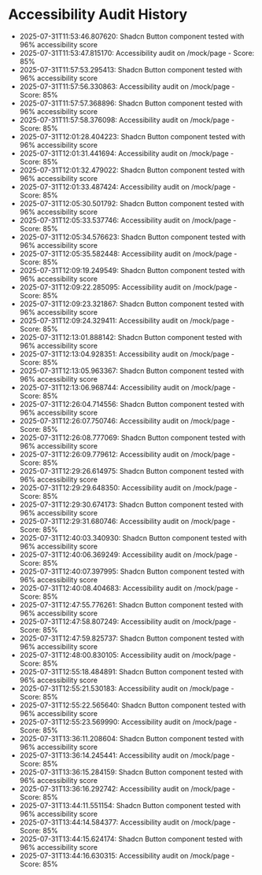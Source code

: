 # Accessibility Audit History

- 2025-07-31T11:53:46.807620: Shadcn Button component tested with 96% accessibility score
- 2025-07-31T11:53:47.815170: Accessibility audit on /mock/page - Score: 85%
- 2025-07-31T11:57:53.295413: Shadcn Button component tested with 96% accessibility score
- 2025-07-31T11:57:56.330863: Accessibility audit on /mock/page - Score: 85%
- 2025-07-31T11:57:57.368896: Shadcn Button component tested with 96% accessibility score
- 2025-07-31T11:57:58.376098: Accessibility audit on /mock/page - Score: 85%
- 2025-07-31T12:01:28.404223: Shadcn Button component tested with 96% accessibility score
- 2025-07-31T12:01:31.441694: Accessibility audit on /mock/page - Score: 85%
- 2025-07-31T12:01:32.479022: Shadcn Button component tested with 96% accessibility score
- 2025-07-31T12:01:33.487424: Accessibility audit on /mock/page - Score: 85%
- 2025-07-31T12:05:30.501792: Shadcn Button component tested with 96% accessibility score
- 2025-07-31T12:05:33.537746: Accessibility audit on /mock/page - Score: 85%
- 2025-07-31T12:05:34.576623: Shadcn Button component tested with 96% accessibility score
- 2025-07-31T12:05:35.582448: Accessibility audit on /mock/page - Score: 85%
- 2025-07-31T12:09:19.249549: Shadcn Button component tested with 96% accessibility score
- 2025-07-31T12:09:22.285095: Accessibility audit on /mock/page - Score: 85%
- 2025-07-31T12:09:23.321867: Shadcn Button component tested with 96% accessibility score
- 2025-07-31T12:09:24.329411: Accessibility audit on /mock/page - Score: 85%
- 2025-07-31T12:13:01.888142: Shadcn Button component tested with 96% accessibility score
- 2025-07-31T12:13:04.928351: Accessibility audit on /mock/page - Score: 85%
- 2025-07-31T12:13:05.963367: Shadcn Button component tested with 96% accessibility score
- 2025-07-31T12:13:06.968744: Accessibility audit on /mock/page - Score: 85%
- 2025-07-31T12:26:04.714556: Shadcn Button component tested with 96% accessibility score
- 2025-07-31T12:26:07.750746: Accessibility audit on /mock/page - Score: 85%
- 2025-07-31T12:26:08.777069: Shadcn Button component tested with 96% accessibility score
- 2025-07-31T12:26:09.779612: Accessibility audit on /mock/page - Score: 85%
- 2025-07-31T12:29:26.614975: Shadcn Button component tested with 96% accessibility score
- 2025-07-31T12:29:29.648350: Accessibility audit on /mock/page - Score: 85%
- 2025-07-31T12:29:30.674173: Shadcn Button component tested with 96% accessibility score
- 2025-07-31T12:29:31.680746: Accessibility audit on /mock/page - Score: 85%
- 2025-07-31T12:40:03.340930: Shadcn Button component tested with 96% accessibility score
- 2025-07-31T12:40:06.369249: Accessibility audit on /mock/page - Score: 85%
- 2025-07-31T12:40:07.397995: Shadcn Button component tested with 96% accessibility score
- 2025-07-31T12:40:08.404683: Accessibility audit on /mock/page - Score: 85%
- 2025-07-31T12:47:55.776261: Shadcn Button component tested with 96% accessibility score
- 2025-07-31T12:47:58.807249: Accessibility audit on /mock/page - Score: 85%
- 2025-07-31T12:47:59.825737: Shadcn Button component tested with 96% accessibility score
- 2025-07-31T12:48:00.830105: Accessibility audit on /mock/page - Score: 85%
- 2025-07-31T12:55:18.484891: Shadcn Button component tested with 96% accessibility score
- 2025-07-31T12:55:21.530183: Accessibility audit on /mock/page - Score: 85%
- 2025-07-31T12:55:22.565640: Shadcn Button component tested with 96% accessibility score
- 2025-07-31T12:55:23.569990: Accessibility audit on /mock/page - Score: 85%
- 2025-07-31T13:36:11.208604: Shadcn Button component tested with 96% accessibility score
- 2025-07-31T13:36:14.245441: Accessibility audit on /mock/page - Score: 85%
- 2025-07-31T13:36:15.284159: Shadcn Button component tested with 96% accessibility score
- 2025-07-31T13:36:16.292742: Accessibility audit on /mock/page - Score: 85%
- 2025-07-31T13:44:11.551154: Shadcn Button component tested with 96% accessibility score
- 2025-07-31T13:44:14.584377: Accessibility audit on /mock/page - Score: 85%
- 2025-07-31T13:44:15.624174: Shadcn Button component tested with 96% accessibility score
- 2025-07-31T13:44:16.630315: Accessibility audit on /mock/page - Score: 85%

